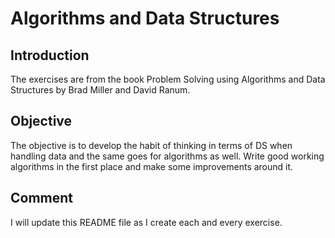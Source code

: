 # Algorithms and Data Structures
## Introduction
The exercises are from the book Problem Solving using Algorithms and Data Structures
by Brad Miller and David Ranum.

## Objective
The objective is to develop the habit of thinking in terms of DS when handling data and 
the same goes for algorithms as well. Write good working algorithms in the first place
and make some improvements around it.

## Comment
I will update this README file as I create each and every exercise.

